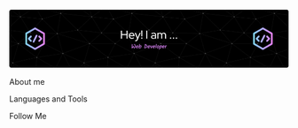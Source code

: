 [![Header](https://github.com/MaxWind29/MaxWind29/blob/main/assets/github-header-image.png)](https://vk.com/m4ximka)



About me



Languages and Tools

Follow Me